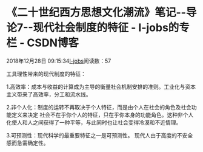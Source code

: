 # 《二十世纪西方思想文化潮流》笔记--导论7--现代社会制度的特征 - l-jobs的专栏 - CSDN博客





2018年12月28日 09:15:34[l-jobs](https://me.csdn.net/qq_26010491)阅读数：57








工具理性带来的现代制度的特征：

1.高效率：成本与收益的计算成为主导的衡量社会机制安排的准则。工业化与资本主义带来了高效率，分工和流水线。

2.非个人化：制度的运转不再取决于个人特征，而是由个人在社会的角色及社会功能定义来决定 社会不在乎你个人的特征，只在乎你本身的功能角色。这种非个人化使人和人之间获得了一种平等，与此同时也让社会变得冷漠和不近情理。

3.可预测性：现代科学的最重要特征之一是可预测性。 现代人由于高度的不安全感而急需确定性。



